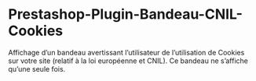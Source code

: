 # Prestashop-Plugin-Bandeau-CNIL-Cookies
Affichage d’un bandeau avertissant l’utilisateur de l’utilisation de Cookies sur votre site (relatif à la loi européenne et CNIL). Ce bandeau ne s’affiche qu’une seule fois.
